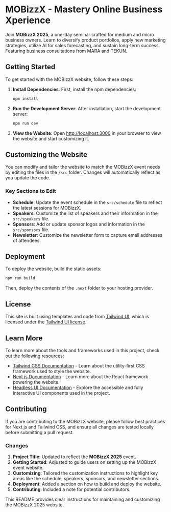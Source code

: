 
# MOBizzX - Mastery Online Business Xperience

Join **MOBizzX 2025**, a one-day seminar crafted for medium and micro business owners. Learn to diversify product portfolios, apply new marketing strategies, utilize AI for sales forecasting, and sustain long-term success. Featuring business consultations from MARA and TEKUN.

## Getting Started

To get started with the MOBizzX website, follow these steps:

1. **Install Dependencies**: First, install the npm dependencies:

   ```bash
   npm install
   ```

2. **Run the Development Server**: After installation, start the development server:

   ```bash
   npm run dev
   ```

3. **View the Website**: Open [http://localhost:3000](http://localhost:3000) in your browser to view the website and start customizing it.

## Customizing the Website

You can modify and tailor the website to match the MOBizzX event needs by editing the files in the `/src` folder. Changes will automatically reflect as you update the code.

### Key Sections to Edit

- **Schedule**: Update the event schedule in the `src/schedule` file to reflect the latest sessions for MOBizzX.
- **Speakers**: Customize the list of speakers and their information in the `src/speakers` file.
- **Sponsors**: Add or update sponsor logos and information in the `src/sponsors` file.
- **Newsletter**: Customize the newsletter form to capture email addresses of attendees.

## Deployment

To deploy the website, build the static assets:

```bash
npm run build
```

Then, deploy the contents of the `.next` folder to your hosting provider.

## License

This site is built using templates and code from [Tailwind UI](https://tailwindui.com), which is licensed under the [Tailwind UI license](https://tailwindui.com/license).

## Learn More

To learn more about the tools and frameworks used in this project, check out the following resources:

- [Tailwind CSS Documentation](https://tailwindcss.com/docs) - Learn about the utility-first CSS framework used to style the website.
- [Next.js Documentation](https://nextjs.org/docs) - Learn more about the React framework powering the website.
- [Headless UI Documentation](https://headlessui.dev) - Explore the accessible and fully interactive UI components used in the project.

## Contributing

If you are contributing to the MOBizzX website, please follow best practices for Next.js and Tailwind CSS, and ensure all changes are tested locally before submitting a pull request.

### Changes

1. **Project Title**: Updated to reflect the **MOBizzX 2025** event.
2. **Getting Started**: Adjusted to guide users on setting up the MOBizzX event website.
3. **Customizing**: Tailored the customization instructions to highlight key areas like the schedule, speakers, sponsors, and newsletter sections.
4. **Deployment**: Added a section on how to build and deploy the website.
5. **Contributing**: Included a note for potential contributors.

This README provides clear instructions for maintaining and customizing the MOBizzX 2025 website.
